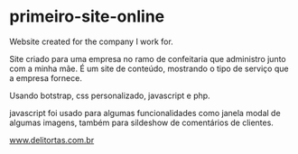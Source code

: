 # primeiro-site-online
Website created for the company I work for.

Site criado para uma empresa no ramo de confeitaria que administro junto com a minha mãe. É um site de conteúdo, mostrando o tipo de serviço
que a empresa fornece.

Usando botstrap, css personalizado, javascript e php.

javascript foi usado para algumas funcionalidades como janela modal de algumas imagens, também para sildeshow de comentários de clientes.

www.delitortas.com.br 
